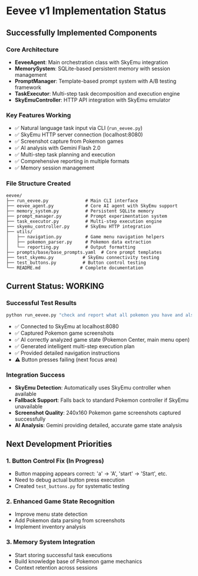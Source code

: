 # Eevee v1 Implementation Status

## Successfully Implemented Components

### Core Architecture
- **EeveeAgent**: Main orchestration class with SkyEmu integration
- **MemorySystem**: SQLite-based persistent memory with session management
- **PromptManager**: Template-based prompt system with A/B testing framework
- **TaskExecutor**: Multi-step task decomposition and execution engine
- **SkyEmuController**: HTTP API integration with SkyEmu emulator

### Key Features Working
- ✅ Natural language task input via CLI (`run_eevee.py`)
- ✅ SkyEmu HTTP server connection (localhost:8080)
- ✅ Screenshot capture from Pokemon games
- ✅ AI analysis with Gemini Flash 2.0
- ✅ Multi-step task planning and execution
- ✅ Comprehensive reporting in multiple formats
- ✅ Memory session management

### File Structure Created
```
eevee/
├── run_eevee.py              # Main CLI interface  
├── eevee_agent.py            # Core AI agent with SkyEmu support
├── memory_system.py          # Persistent SQLite memory
├── prompt_manager.py         # Prompt experimentation system
├── task_executor.py          # Multi-step execution engine
├── skyemu_controller.py      # SkyEmu HTTP integration
├── utils/
│   ├── navigation.py         # Game menu navigation helpers
│   ├── pokemon_parser.py     # Pokemon data extraction
│   └── reporting.py          # Output formatting
├── prompts/base/base_prompts.yaml  # Core prompt templates
├── test_skyemu.py           # SkyEmu connectivity testing
├── test_buttons.py          # Button control testing
└── README.md               # Complete documentation
```

## Current Status: WORKING

### Successful Test Results
```bash
python run_eevee.py "check and report what all pokemon you have and also your healing items"
```

- ✅ Connected to SkyEmu at localhost:8080
- ✅ Captured Pokemon game screenshots
- ✅ AI correctly analyzed game state (Pokemon Center, main menu open)
- ✅ Generated intelligent multi-step execution plan
- ✅ Provided detailed navigation instructions
- ⚠️ Button presses failing (next focus area)

### Integration Success
- **SkyEmu Detection**: Automatically uses SkyEmu controller when available
- **Fallback Support**: Falls back to standard Pokemon controller if SkyEmu unavailable
- **Screenshot Quality**: 240x160 Pokemon game screenshots captured successfully
- **AI Analysis**: Gemini providing detailed, accurate game state analysis

## Next Development Priorities

### 1. Button Control Fix (In Progress)
- Button mapping appears correct: 'a' → 'A', 'start' → 'Start', etc.
- Need to debug actual button press execution
- Created `test_buttons.py` for systematic testing

### 2. Enhanced Game State Recognition
- Improve menu state detection
- Add Pokemon data parsing from screenshots
- Implement inventory analysis

### 3. Memory System Integration
- Start storing successful task executions
- Build knowledge base of Pokemon game mechanics
- Context retention across sessions